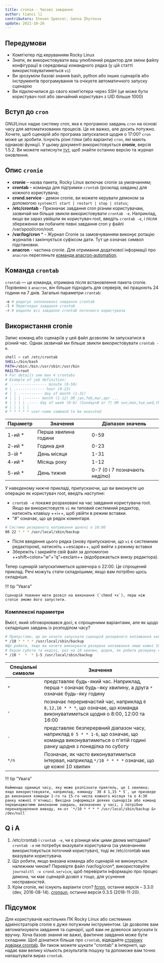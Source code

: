 ```yaml
---
title: cronie - Часові завдання
author: tianci li
contributors: Steven Spencer, Ganna Zhyrnova
update: 2021-10-26
---
```


## Передумови

* Комп’ютер під керуванням Rocky Linux
* Знати, як використовувати ваш улюблений редактор для зміни файлу конфігурації в середовищі командного рядка (у цій статті використовуватиметься `vi`)
* Ви зрозуміли базові знання bash, python або інших сценаріїв або інструментів програмування та очікуєте автоматичного запуску сценарію
* Ви підключилися до свого комп’ютера через SSH (це може бути користувач root або звичайний користувач з UID більше 1000)

## Вступ до `cron`

GNU/Linux надає систему *cron*, яка є програмою завдань `cron` на основі часу для автоматизованих процесів. Це не важко, але досить потужно. Хочете, щоб сценарій або програма запускалися щодня о 17:00? `cron` може це зробити. Існують різні гілки (або варіанти) `cron`, які мають однакові функції. У цьому документі використовується **cronie**, версія 1.5.2. Ви можете натиснути [тут](https://github.com/cronie-crond/cronie), щоб знайти останню версію та журнал оновлення.

## Опис `cronie`

* **cronie** – назва пакета, Rocky Linux включає cronie за умовчанням;
* **crontab** – команда для підтримки `crontab` (розклад завдань) для кожного користувача;
* **crond.service** - демон cronie, ви можете керувати демоном за допомогою `systemctl start | restart | stop | status`;
* **/etc/crontab** - Призначає завдання cron різним користувачам, зазвичай ми більше звикли використовувати `crontab -e`. Наприклад, якщо ви зараз увійшли як користувач root, введіть `crontab -e`, і після збереження ви побачите певні завдання cron у файлі /var/spool/cron/root.
* **/var/log/cron** \* - Журнал Cronie за замовчуванням виконує ротацію журналів і закінчується суфіксом дати. Тут це означає символ підстановки.
* **anacron** - частина cronie. Для отримання додаткової інформації про `anacron` перегляньте [команди anacron-automation](anacron.md).

## Команда `crontab`

`crontab` — це команда, отримана після встановлення пакета cronie. Порівняно з `anacron`, він більше підходить для серверів, які працюють 24 години на 7 днів. Загальні параметри `crontab`:

```bash
-e # редагує заплановані завдання crontab
-l # Переглядає завдання crontab
-r # видаляє всі завдання crontab поточного користувача
```

## Використання cronie

Запис команд або сценаріїв у цей файл дозволяє їм запускатися в різний час. Однак зазвичай ми більше звикли використовувати `crontab -e`.

```bash
shell > cat /etc/crontab
SHELL=/bin/bash
PATH=/sbin:/bin:/usr/sbin:/usr/bin
MAILTO=root
# For details see man 4 crontabs
# Example of job definition:
# .---------------- minute (0-59)
# | .------------- hour (0-23)
# | | .---------- day of month (1-31)
# | | | .------- month (1-12) OR jan,feb,mar,apr ...
# | | | | .---- day of week (0-6) (Sunday=0 or 7) OR sun,mon,tue,wed,thu,fri,sat
# | | | | |
# * * * * * user-name command to be executed
```

| Параметр  | Значення             | Діапазон значень              |
| --------- | -------------------- | ----------------------------- |
| 1-ий \* | Перша хвилина години | 0-59                          |
| 2-ий \* | Година дня           | 0-23                          |
| 3-ій \* | День місяця          | 1-31                          |
| 4-ий \* | Місяць року          | 1-12                          |
| 5-ий \* | День тижня           | 0-7 (0 і 7 позначають неділю) |

У наведеному нижче прикладі, припускаючи, що ви виконуєте цю операцію як користувач root, введіть наступне:

* `crontab -e` покаже розраховані на час завдання користувача root. Якщо ви використовуєте `vi` як типовий системний редактор, натисніть клавішу ++i++, щоб увійти в режим вставки.
* "#" означає, що це рядок коментаря.

```bash
# Система резервного копіювання щоночі о 10:00
00 22 * * * /usr/local/sbin/backup
```

* Після введення цього рядка (знову припускаючи, що `vi` є системним редактором), натисніть ++escape++, щоб вийти з режиму вставки
* Збережіть і закрийте свій файл за допомогою ++shift+colon+"w"+"q"+exclam++ (відображається внизу редактора).

Тепер сценарій запускатиметься щовечора о 22:00. Це спрощений приклад. Речі можуть стати складнішими, якщо вам потрібно щось складніше.

!!! tip "Увага"

    Сценарій повинен мати дозвіл на виконання (`chmod +x`), перш ніж cronie зможе його запустити.

### Комплексні параметри

Вміст, який обговорювався досі, є спрощеними варіантами, але як щодо складніших завдань із розподілом часу?

```bash
# Припустімо, що ви хочете запускати сценарій резервного копіювання кожні 10 хвилин (проте це може бути непрактично, це лише приклад!) Впродовж дня. Для цього буде написано наступне:
* /10 * * * * /usr/local/sbin/backup
#Що робити, якщо ви хочете виконувати резервне копіювання лише кожні 10 хвилин у понеділок, середу та п’ятницю? * /10 * * * 1,3,5 /usr/local/sbin/backup
# Окрім суботи та неділі, раз на 10 хвилин, щодня, як робити резервну копію?
* /10 *  *  * 1-5 /usr/local/sbin/backup
```

| Спеціальні символи | Значення                                                                                                                                                   |
| ------------------ | ---------------------------------------------------------------------------------------------------------------------------------------------------------- |
| `*`                | представляє будь-який час. Наприклад, перша `*` означає будь-яку хвилину, а друга `*` означає будь-яку годину                                              |
| `,`                | позначає переривчастий час, наприклад `0 8,12,16 * * *`, що означає, що команда виконуватиметься щодня о 8:00, 12:00 та 16:00                              |
| `-`                | представляє безперервний діапазон часу, наприклад `0 5 * * 1-6`, що означає, що команда виконуватиметься о п'ятій годині ранку щодня з понеділка по суботу |
| `*/n`              | Позначає, як часто виконуватиметься інтервал, наприклад `*/10 * * * *` означає, що це кожні 10 хвилин                                                      |

!!! tip "Увага"

    Найменша одиниця часу, яку може розпізнати приятель, це 1 хвилина; якщо використовувати, наприклад, команду `30 4 1,15 * 5`, це призведе до виконання команди 1-го та 15-го числа кожного місяця та о 4:30 ранку кожної п'ятниці; Вихідна інформація деяких сценаріїв або команд перешкоджатиме виконанню завдань, визначених у часі, і потрібне перенаправлення виводу, як-от `*/10 * * * * /usr/local/sbin/backup &> /dev/null`

## Q і A

1. /etc/crontab і `crontab -e`, чи є різниця між цими двома методами? `crontab -e` не потребує вказувати користувача (за умовчанням використовується поточний користувач), тоді як /etc/crontab має вказувати користувача.
2. Що робити, якщо вказана команда або сценарій не виконується належним чином? Перевірте файл /var/log/cron*, використовуйте `journalctl -u crond.service`, щоб перевірити інформацію про процес демона, чи має сценарій дозвіл x тощо, для усунення несправностей.
3. Крім cronie, які існують варіанти cron? [fcron](http://fcron.free.fr/), остання версія – 3.3.0 (dev, 2016-08-14). [cronsun](https://github.com/shunfei/cronsun), остання версія 0.3.5 (2018-11-20).

## Підсумок

Для користувачів настільних ПК Rocky Linux або системних адміністраторів cronie є дуже потужним інструментом. Це дозволяє вам автоматизувати завдання та сценарії, щоб вам не довелося запускати їх вручну. Хоча базові знання не важкі, фактичне завдання може бути складним. Щоб дізнатися більше про `crontab`, відвідайте [сторінку довідки crontab](https://man7.org/linux/man-pages/man5/crontab.5.html). Ви також можете шукати "crontab" в Інтернеті, що надає вам велику кількість результатів пошуку та допоможе вам точно налаштувати вираз `crontab`.
